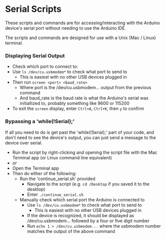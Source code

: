 # Serial Scripts 

These scripts and commands are for accessing/interacting with the Arduino device's serial port without needing to use the Arduino IDE. 

The scripts and commands are designed for use with a Unix (Mac / Linux) terminal.

### Displaying Serial Output

- Check which port to connect to:
- Use `ls /dev/cu.usbmodem*` to check what port to send to  
  - This is easiest with no other USB devices plugged in
- Then run `screen <port> <baud_rate>`
  - Where port is the /dev/cu.usbmodem... output from the previous command 
  - And baud_rate is the baud rate is what the Arduino's serial was initiallized to, probably something like 9600 or 115200
- To exit the `screen` display, enter `Ctrl+A`, `Ctrl+K`, then `y` to confirm 

### Bypassing a 'while(!Serial);' 

If all you need to do is get past the 'while(!Serial);' part of your code, and don't need to see the device's output, you can just send a message to the device over serial. 

- Run the script by right-clicking and opening the script file with the Mac Terminal app (or Linux  command line equivalent)
- *or*
- Open the Terminal app
- Then do either of the following:
  - Run the 'continue_serial.sh' provided
    - Navigate to the script (e.g. `cd /Desktop` if you saved it to the desktop)
    - Enter `./continue_serial.sh`
  - Manually check which serial port the Arduino is connected to
    - Use `ls /dev/cu.usbmodem*` to check what port to send to  
      - This is easiest with no other USB devices plugged in
    - If the device is recognized, it should be displayed as /dev/cu.usbmodem... followed by a four or five digit number
    - Run `echo 1 > /dev/cu.usbmodem...` where the usbmodem number matches the output of the above command 